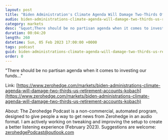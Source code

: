 ```yaml
---
layout: post
title: "Biden Administration's Climate Agenda Will Damage Two-Thirds Of US Retirement Accounts: Kobach"
audio: biden-administrations-climate-agenda-will-damage-two-thirds-us-retirement-accounts-kobach-0
category: markets
desc: "&quot;There should be no partisan agenda when it comes to investing our funds...&quot;"
duration: 00:04:20
length: 260
datetime: Sun, 05 Feb 2023 17:00:00 +0000
tags: podcast
guid: biden-administrations-climate-agenda-will-damage-two-thirds-us-retirement-accounts-kobach-0
order: 0
---
```

&quot;There should be no partisan agenda when it comes to investing our funds...&quot;

Link: [https://www.zerohedge.com/markets/biden-administrations-climate-agenda-will-damage-two-thirds-us-retirement-accounts-kobach](https://www.zerohedge.com/markets/biden-administrations-climate-agenda-will-damage-two-thirds-us-retirement-accounts-kobach)

About: The Zerohedge Podcast is a non-commercial, automated program, designed to give people a way to get news from Zerohedge in an audio format.  I am actively working on tweaking and improving the setup to create a better listening experience (February 2023).  Suggestions are welcome: [zerohedgePodcast@outlook.com](mailto:zerohedgePodcast@outlook.com)